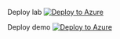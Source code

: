 Deploy lab
[![Deploy to Azure](https://aka.ms/deploytoazurebutton)](https://portal.azure.com/#create/Microsoft.Template/uri/https%3A%2F%2Fraw.githubusercontent.com%2Fqqnarwhal%2FAZC-26L%2Fmain%2Ftemplate-lab1.json)

Deploy demo
[![Deploy to Azure](https://aka.ms/deploytoazurebutton)](https://portal.azure.com/#create/Microsoft.Template/uri/https%3A%2F%2Fraw.githubusercontent.com%2Fqqnarwhal%2FAZC-26L%2Fmain%2Ftemplate-demo.json)
